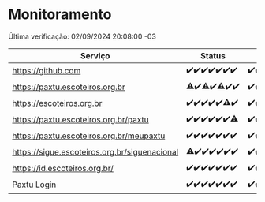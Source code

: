 # Monitoramento

Última verificação: 02/09/2024 20:08:00 -03

|Serviço|Status|Últimas 24h|
|---|---|---|
|https://github.com|<span title="2024-08-26: OK=23">✔️</span><span title="2024-08-27: OK=23">✔️</span><span title="2024-08-28: OK=23">✔️</span><span title="2024-08-29: OK=23">✔️</span><span title="2024-08-30: OK=23">✔️</span><span title="2024-08-31: OK=23">✔️</span><span title="2024-09-01: OK=23">✔️</span>|<span title="01/09/2024 21:38:00 -03 : 200">✔️</span><span title="01/09/2024 23:05:00 -03 : 200">✔️</span><span title="02/09/2024 00:09:00 -03 : 200">✔️</span><span title="02/09/2024 01:09:00 -03 : 200">✔️</span><span title="02/09/2024 02:08:00 -03 : 200">✔️</span><span title="02/09/2024 03:12:00 -03 : 200">✔️</span><span title="02/09/2024 04:08:00 -03 : 200">✔️</span><span title="02/09/2024 05:11:00 -03 : 200">✔️</span><span title="02/09/2024 06:09:00 -03 : 200">✔️</span><span title="02/09/2024 07:08:00 -03 : 200">✔️</span><span title="02/09/2024 08:06:00 -03 : 200">✔️</span><span title="02/09/2024 09:14:00 -03 : 200">✔️</span><span title="02/09/2024 10:14:00 -03 : 200">✔️</span><span title="02/09/2024 11:07:00 -03 : 200">✔️</span><span title="02/09/2024 12:08:00 -03 : 200">✔️</span><span title="02/09/2024 13:09:00 -03 : 200">✔️</span><span title="02/09/2024 14:07:00 -03 : 200">✔️</span><span title="02/09/2024 15:10:00 -03 : 200">✔️</span><span title="02/09/2024 16:06:00 -03 : 200">✔️</span><span title="02/09/2024 17:08:00 -03 : 200">✔️</span><span title="02/09/2024 18:06:00 -03 : 200">✔️</span><span title="02/09/2024 19:06:00 -03 : 200">✔️</span><span title="02/09/2024 20:08:00 -03 : 200">✔️</span>|
|https://paxtu.escoteiros.org.br|<span title="2024-08-26: OK=21, Falhas=2">⚠️</span><span title="2024-08-27: OK=23">✔️</span><span title="2024-08-28: OK=22, Falhas=1">⚠️</span><span title="2024-08-29: OK=23">✔️</span><span title="2024-08-30: OK=22, Falhas=1">⚠️</span><span title="2024-08-31: OK=23">✔️</span><span title="2024-09-01: OK=23">✔️</span>|<span title="01/09/2024 21:38:00 -03 : 200">✔️</span><span title="01/09/2024 23:05:00 -03 : 200">✔️</span><span title="02/09/2024 00:09:00 -03 : 200">✔️</span><span title="02/09/2024 01:09:00 -03 : 200">✔️</span><span title="02/09/2024 02:08:00 -03 : 200">✔️</span><span title="02/09/2024 03:12:00 -03 : 200">✔️</span><span title="02/09/2024 04:08:00 -03 : 200">✔️</span><span title="02/09/2024 05:11:00 -03 : 200">✔️</span><span title="02/09/2024 06:09:00 -03 : 200">✔️</span><span title="02/09/2024 07:08:00 -03 : 200">✔️</span><span title="02/09/2024 08:06:00 -03 : 200">✔️</span><span title="02/09/2024 09:14:00 -03 : 200">✔️</span><span title="02/09/2024 10:14:00 -03 : 200">✔️</span><span title="02/09/2024 11:07:00 -03 : 200">✔️</span><span title="02/09/2024 12:08:00 -03 : 200">✔️</span><span title="02/09/2024 13:09:00 -03 : 200">✔️</span><span title="02/09/2024 14:07:00 -03 : 200">✔️</span><span title="02/09/2024 15:10:00 -03 : 200">✔️</span><span title="02/09/2024 16:06:00 -03 : 200">✔️</span><span title="02/09/2024 17:08:00 -03 : 200">✔️</span><span title="02/09/2024 18:06:00 -03 : 200">✔️</span><span title="02/09/2024 19:06:00 -03 : 200">✔️</span><span title="02/09/2024 20:08:00 -03 : 200">✔️</span>|
|https://escoteiros.org.br|<span title="2024-08-26: OK=23">✔️</span><span title="2024-08-27: OK=23">✔️</span><span title="2024-08-28: OK=23">✔️</span><span title="2024-08-29: OK=23">✔️</span><span title="2024-08-30: OK=23">✔️</span><span title="2024-08-31: OK=22, Falhas=1">⚠️</span><span title="2024-09-01: OK=23">✔️</span>|<span title="01/09/2024 21:38:00 -03 : 200">✔️</span><span title="01/09/2024 23:05:00 -03 : 200">✔️</span><span title="02/09/2024 00:09:00 -03 : 200">✔️</span><span title="02/09/2024 01:09:00 -03 : 200">✔️</span><span title="02/09/2024 02:08:00 -03 : 200">✔️</span><span title="02/09/2024 03:12:00 -03 : 200">✔️</span><span title="02/09/2024 04:08:00 -03 : 200">✔️</span><span title="02/09/2024 05:11:00 -03 : 200">✔️</span><span title="02/09/2024 06:09:00 -03 : 200">✔️</span><span title="02/09/2024 07:08:00 -03 : 200">✔️</span><span title="02/09/2024 08:06:00 -03 : 200">✔️</span><span title="02/09/2024 09:14:00 -03 : 200">✔️</span><span title="02/09/2024 10:14:00 -03 : 200">✔️</span><span title="02/09/2024 11:07:00 -03 : 200">✔️</span><span title="02/09/2024 12:08:00 -03 : 200">✔️</span><span title="02/09/2024 13:09:00 -03 : 200">✔️</span><span title="02/09/2024 14:07:00 -03 : 200">✔️</span><span title="02/09/2024 15:10:00 -03 : 200">✔️</span><span title="02/09/2024 16:06:00 -03 : 200">✔️</span><span title="02/09/2024 17:08:00 -03 : 200">✔️</span><span title="02/09/2024 18:06:00 -03 : 200">✔️</span><span title="02/09/2024 19:06:00 -03 : 200">✔️</span><span title="02/09/2024 20:08:00 -03 : 200">✔️</span>|
|https://paxtu.escoteiros.org.br/paxtu|<span title="2024-08-26: OK=23">✔️</span><span title="2024-08-27: OK=23">✔️</span><span title="2024-08-28: OK=23">✔️</span><span title="2024-08-29: OK=23">✔️</span><span title="2024-08-30: OK=23">✔️</span><span title="2024-08-31: OK=23">✔️</span><span title="2024-09-01: OK=22, Falhas=1">⚠️</span>|<span title="01/09/2024 21:38:00 -03 : 200">✔️</span><span title="01/09/2024 23:05:00 -03 : 200">✔️</span><span title="02/09/2024 00:09:00 -03 : 200">✔️</span><span title="02/09/2024 01:09:00 -03 : 200">✔️</span><span title="02/09/2024 02:08:00 -03 : 200">✔️</span><span title="02/09/2024 03:12:00 -03 : 200">✔️</span><span title="02/09/2024 04:08:00 -03 : 200">✔️</span><span title="02/09/2024 05:11:00 -03 : 200">✔️</span><span title="02/09/2024 06:09:00 -03 : 200">✔️</span><span title="02/09/2024 07:08:00 -03 : 200">✔️</span><span title="02/09/2024 08:06:00 -03 : 200">✔️</span><span title="02/09/2024 09:14:00 -03 : 200">✔️</span><span title="02/09/2024 10:14:00 -03 : 200">✔️</span><span title="02/09/2024 11:07:00 -03 : 200">✔️</span><span title="02/09/2024 12:08:00 -03 : 200">✔️</span><span title="02/09/2024 13:09:00 -03 : 200">✔️</span><span title="02/09/2024 14:07:00 -03 : 200">✔️</span><span title="02/09/2024 15:10:00 -03 : 200">✔️</span><span title="02/09/2024 16:06:00 -03 : 200">✔️</span><span title="02/09/2024 17:08:00 -03 : 200">✔️</span><span title="02/09/2024 18:06:00 -03 : 200">✔️</span><span title="02/09/2024 19:07:00 -03 : 200">✔️</span><span title="02/09/2024 20:08:00 -03 : 0">❌</span>|
|https://paxtu.escoteiros.org.br/meupaxtu|<span title="2024-08-26: OK=23">✔️</span><span title="2024-08-27: OK=23">✔️</span><span title="2024-08-28: OK=23">✔️</span><span title="2024-08-29: OK=23">✔️</span><span title="2024-08-30: OK=23">✔️</span><span title="2024-08-31: OK=23">✔️</span><span title="2024-09-01: OK=23">✔️</span>|<span title="01/09/2024 21:38:00 -03 : 200">✔️</span><span title="01/09/2024 23:05:00 -03 : 200">✔️</span><span title="02/09/2024 00:09:00 -03 : 200">✔️</span><span title="02/09/2024 01:09:00 -03 : 200">✔️</span><span title="02/09/2024 02:08:00 -03 : 200">✔️</span><span title="02/09/2024 03:12:00 -03 : 200">✔️</span><span title="02/09/2024 04:08:00 -03 : 200">✔️</span><span title="02/09/2024 05:11:00 -03 : 200">✔️</span><span title="02/09/2024 06:09:00 -03 : 200">✔️</span><span title="02/09/2024 07:08:00 -03 : 200">✔️</span><span title="02/09/2024 08:06:00 -03 : 200">✔️</span><span title="02/09/2024 09:14:00 -03 : 200">✔️</span><span title="02/09/2024 10:14:00 -03 : 200">✔️</span><span title="02/09/2024 11:07:00 -03 : 200">✔️</span><span title="02/09/2024 12:08:00 -03 : 200">✔️</span><span title="02/09/2024 13:09:00 -03 : 200">✔️</span><span title="02/09/2024 14:07:00 -03 : 200">✔️</span><span title="02/09/2024 15:10:00 -03 : 200">✔️</span><span title="02/09/2024 16:06:00 -03 : 200">✔️</span><span title="02/09/2024 17:08:00 -03 : 200">✔️</span><span title="02/09/2024 18:06:00 -03 : 200">✔️</span><span title="02/09/2024 19:07:00 -03 : 200">✔️</span><span title="02/09/2024 20:08:00 -03 : 200">✔️</span>|
|https://sigue.escoteiros.org.br/siguenacional|<span title="2024-08-26: OK=21, Falhas=2">⚠️</span><span title="2024-08-27: OK=23">✔️</span><span title="2024-08-28: OK=23">✔️</span><span title="2024-08-29: OK=23">✔️</span><span title="2024-08-30: OK=23">✔️</span><span title="2024-08-31: OK=23">✔️</span><span title="2024-09-01: OK=23">✔️</span>|<span title="01/09/2024 21:38:00 -03 : 200">✔️</span><span title="01/09/2024 23:05:00 -03 : 200">✔️</span><span title="02/09/2024 00:09:00 -03 : 200">✔️</span><span title="02/09/2024 01:09:00 -03 : 200">✔️</span><span title="02/09/2024 02:08:00 -03 : 200">✔️</span><span title="02/09/2024 03:12:00 -03 : 200">✔️</span><span title="02/09/2024 04:08:00 -03 : 200">✔️</span><span title="02/09/2024 05:11:00 -03 : 200">✔️</span><span title="02/09/2024 06:09:00 -03 : 200">✔️</span><span title="02/09/2024 07:08:00 -03 : 200">✔️</span><span title="02/09/2024 08:06:00 -03 : 200">✔️</span><span title="02/09/2024 09:14:00 -03 : 200">✔️</span><span title="02/09/2024 10:14:00 -03 : 200">✔️</span><span title="02/09/2024 11:07:00 -03 : 200">✔️</span><span title="02/09/2024 12:08:00 -03 : 200">✔️</span><span title="02/09/2024 13:09:00 -03 : 200">✔️</span><span title="02/09/2024 14:07:00 -03 : 200">✔️</span><span title="02/09/2024 15:10:00 -03 : 200">✔️</span><span title="02/09/2024 16:06:00 -03 : 200">✔️</span><span title="02/09/2024 17:08:00 -03 : 200">✔️</span><span title="02/09/2024 18:06:00 -03 : 200">✔️</span><span title="02/09/2024 19:07:00 -03 : 200">✔️</span><span title="02/09/2024 20:08:00 -03 : 200">✔️</span>|
|https://id.escoteiros.org.br/|<span title="2024-08-26: OK=23">✔️</span><span title="2024-08-27: OK=23">✔️</span><span title="2024-08-28: OK=23">✔️</span><span title="2024-08-29: OK=23">✔️</span><span title="2024-08-30: OK=23">✔️</span><span title="2024-08-31: OK=23">✔️</span><span title="2024-09-01: OK=23">✔️</span>|<span title="01/09/2024 21:38:00 -03 : 200">✔️</span><span title="01/09/2024 23:05:00 -03 : 200">✔️</span><span title="02/09/2024 00:09:00 -03 : 200">✔️</span><span title="02/09/2024 01:09:00 -03 : 200">✔️</span><span title="02/09/2024 02:08:00 -03 : 200">✔️</span><span title="02/09/2024 03:12:00 -03 : 200">✔️</span><span title="02/09/2024 04:08:00 -03 : 200">✔️</span><span title="02/09/2024 05:11:00 -03 : 200">✔️</span><span title="02/09/2024 06:09:00 -03 : 200">✔️</span><span title="02/09/2024 07:08:00 -03 : 200">✔️</span><span title="02/09/2024 08:06:00 -03 : 200">✔️</span><span title="02/09/2024 09:14:00 -03 : 200">✔️</span><span title="02/09/2024 10:14:00 -03 : 200">✔️</span><span title="02/09/2024 11:07:00 -03 : 200">✔️</span><span title="02/09/2024 12:08:00 -03 : 200">✔️</span><span title="02/09/2024 13:09:00 -03 : 200">✔️</span><span title="02/09/2024 14:07:00 -03 : 200">✔️</span><span title="02/09/2024 15:10:00 -03 : 200">✔️</span><span title="02/09/2024 16:06:00 -03 : 200">✔️</span><span title="02/09/2024 17:08:00 -03 : 200">✔️</span><span title="02/09/2024 18:06:00 -03 : 200">✔️</span><span title="02/09/2024 19:07:00 -03 : 200">✔️</span><span title="02/09/2024 20:08:00 -03 : 200">✔️</span>|
|Paxtu Login|<span title="2024-08-26: OK=23">✔️</span><span title="2024-08-27: OK=23">✔️</span><span title="2024-08-28: OK=23">✔️</span><span title="2024-08-29: OK=23">✔️</span><span title="2024-08-30: OK=23">✔️</span><span title="2024-08-31: OK=23">✔️</span><span title="2024-09-01: OK=23">✔️</span>|<span title="01/09/2024 21:38:00 -03 : 200">✔️</span><span title="01/09/2024 23:05:00 -03 : 200">✔️</span><span title="02/09/2024 00:09:00 -03 : 200">✔️</span><span title="02/09/2024 01:09:00 -03 : 200">✔️</span><span title="02/09/2024 02:08:00 -03 : 200">✔️</span><span title="02/09/2024 03:12:00 -03 : 200">✔️</span><span title="02/09/2024 04:08:00 -03 : 200">✔️</span><span title="02/09/2024 05:11:00 -03 : 200">✔️</span><span title="02/09/2024 06:09:00 -03 : 200">✔️</span><span title="02/09/2024 07:08:00 -03 : 200">✔️</span><span title="02/09/2024 08:06:00 -03 : 200">✔️</span><span title="02/09/2024 09:14:00 -03 : 200">✔️</span><span title="02/09/2024 10:14:00 -03 : 200">✔️</span><span title="02/09/2024 11:07:00 -03 : 200">✔️</span><span title="02/09/2024 12:08:00 -03 : 200">✔️</span><span title="02/09/2024 13:09:00 -03 : 200">✔️</span><span title="02/09/2024 14:07:00 -03 : 200">✔️</span><span title="02/09/2024 15:10:00 -03 : 200">✔️</span><span title="02/09/2024 16:06:00 -03 : 200">✔️</span><span title="02/09/2024 17:08:00 -03 : 200">✔️</span><span title="02/09/2024 18:06:00 -03 : 200">✔️</span><span title="02/09/2024 19:07:00 -03 : 200">✔️</span><span title="02/09/2024 20:08:00 -03 : 200">✔️</span>|
